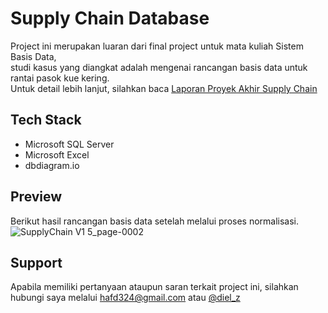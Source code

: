 <h1>Supply Chain Database</h1> 

Project ini merupakan luaran dari final project untuk mata kuliah Sistem Basis Data, 
<br>
studi kasus yang diangkat adalah mengenai rancangan basis data untuk rantai pasok kue kering.
<br>
Untuk detail lebih lanjut, silahkan baca [Laporan Proyek Akhir Supply Chain](https://github.com/dlzcods/supply-chain-database/blob/main/Laporan/Laporan%20Proyek%20Akhir%20Supply%20Chain.pdf)

<h2>Tech Stack</h2>

* Microsoft SQL Server
* Microsoft Excel
* dbdiagram.io

<h2>Preview</h2> 

Berikut hasil rancangan basis data setelah melalui proses normalisasi.
![SupplyChain V1 5_page-0002](https://github.com/dlzcods/supply-chain-database/assets/73648392/618c1287-e386-4306-815c-07a79383b243)

<h2>Support</h2>

Apabila memiliki pertanyaan ataupun saran terkait project ini, silahkan hubungi saya melalui [hafd324@gmail.com](mailto:hafd324d@gmail.com) atau [@diel_z](https://www.instagram.com/diel_z/)
